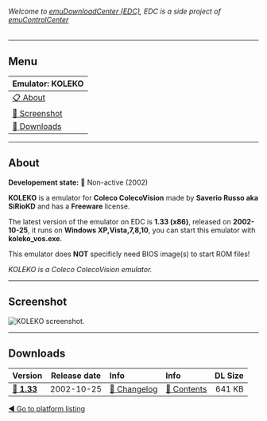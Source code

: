 ###### Welcome to [emuDownloadCenter (EDC)](https://github.com/PhoenixInteractiveNL/emuDownloadCenter/wiki/), EDC is a side project of [emuControlCenter](https://github.com/PhoenixInteractiveNL/emuControlCenter/wiki/)
***
## Menu
| **Emulator: KOLEKO** |
|:---------|
| [:clipboard: About](#about) |
| [:sunrise: Screenshot](#screenshot) |
| [:floppy_disk: Downloads](#downloads) |
***
## About
**Developement state:** :red_circle: Non-active (2002)

**KOLEKO** is a emulator for **Coleco ColecoVision** made by **Saverio Russo aka SiRioKD** and has a **Freeware** license.

The latest version of the emulator on EDC is **1.33 (x86)**, released on **2002-10-25**, it runs on **Windows XP,Vista,7,8,10**, you can start this emulator with **koleko_vos.exe**.

This emulator does **NOT** specificly need BIOS image(s) to start ROM files!

_KOLEKO is a Coleco ColecoVision emulator._
***
## Screenshot
![](https://raw.githubusercontent.com/PhoenixInteractiveNL/emuDownloadCenter/master/hooks/koleko/emulator_screenshot_01.jpg "KOLEKO screenshot.")
***
## Downloads
| Version  | Release date  | Info       | Info       | DL Size    |
|:---------|:-------------:|:-----------|:-----------|-----------:|
| [:floppy_disk: **1.33**](https://github.com/PhoenixInteractiveNL/edc-repo0002/raw/master/koleko/1.33.7z) | 2002-10-25 | [:page_facing_up: Changelog](https://github.com/PhoenixInteractiveNL/edc-repo0002/blob/master/koleko/1.33_changelog.txt) | [:mag_right: Contents](https://github.com/PhoenixInteractiveNL/edc-repo0002/blob/master/koleko/1.33_contents.txt) | 641 KB |

[:arrow_backward: Go to platform listing](https://github.com/PhoenixInteractiveNL/emuDownloadCenter/wiki/EDC-Platform-List)
